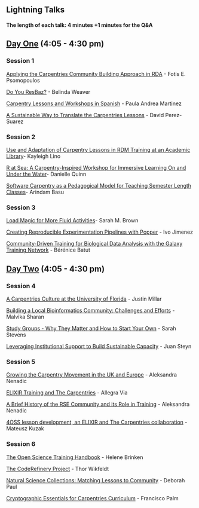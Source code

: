 ## Lightning Talks

#### The length of each talk: 4 minutes +1 minutes for the Q&A

## [Day One](https://github.com/carpentries/carpentrycon/blob/master/program/Day-1.md) (4:05 - 4:30 pm)

### Session 1

[Applying the Carpentries Community Building Approach in RDA](https://github.com/carpentries/carpentrycon/blob/master/Sessions/2018-05-30/07-Lightning-Talks-Session-1/1-abstract-fotis-psomopoulos.md) - Fotis E. Psomopoulos

[Do You ResBaz?](https://github.com/carpentries/carpentrycon/blob/master/Sessions/2018-05-30/07-Lightning-Talks-Session-1/2-abstract-belinda-weaver.md) - Belinda Weaver

[Carpentry Lessons and Workshops in Spanish](https://github.com/carpentries/carpentrycon/blob/master/Sessions/2018-05-30/07-Lightning-Talks-Session-1/3-abstract-paula-andrea-martinez.md) - Paula Andrea Martinez

[A Sustainable Way to Translate the Carpentries Lessons](https://github.com/carpentries/carpentrycon/blob/master/Sessions/2018-05-30/07-Lightning-Talks-Session-1/4-abstract-david-perez-suarez.md) - David Perez-Suarez


### Session 2

[Use and Adaptation of Carpentry Lessons in RDM Training at an Academic Library](https://github.com/carpentries/carpentrycon/blob/master/Sessions/2018-05-30/08-Lightning-Talks-Session-2/1-abstract-kayleigh-lino.md)- Kayleigh Lino

[R at Sea: A Carpentry-Inspired Workshop for Immersive Learning On and Under the Water](https://github.com/carpentries/carpentrycon/blob/master/Sessions/2018-05-30/08-Lightning-Talks-Session-2/2-abstract-danielle-quinn.md)- Danielle Quinn

[Software Carpentry as a Pedagogical Model for Teaching Semester Length Classes](https://github.com/carpentries/carpentrycon/blob/master/Sessions/2018-05-30/08-Lightning-Talks-Session-2/3-abstract-arindam-basu.md)- Arindam Basu


### Session 3

[Load Magic for More Fluid Activities](https://github.com/carpentries/carpentrycon/blob/master/Sessions/2018-05-30/09-Lightning-Talks-Session-3/1-abstract-sarah-brown.md)- Sarah M. Brown

[Creating Reproducible Experimentation Pipelines with Popper](https://github.com/carpentries/carpentrycon/blob/master/Sessions/2018-05-30/09-Lightning-Talks-Session-3/2-abstract-ivo-jimenez.md) - Ivo Jimenez

[Community-Driven Training for Biological Data Analysis with the Galaxy Training Network](https://github.com/carpentries/carpentrycon/blob/master/Sessions/2018-05-30/09-Lightning-Talks-Session-3/3-abstract-berenice-batut.md) - Bérénice Batut


## [Day Two](https://github.com/carpentries/carpentrycon/blob/master/program/Day-2.md) (4:05 - 4:30 pm)

### Session 4

[A Carpentries Culture at the University of Florida](https://github.com/carpentries/carpentrycon/blob/master/Sessions/2018-05-31/07-Lightning-Talks-Session-4/1-abstract-justin-millar.md) - Justin Millar

[Building a Local Bioinformatics Community: Challenges and Efforts](https://github.com/carpentries/carpentrycon/blob/master/Sessions/2018-05-31/07-Lightning-Talks-Session-4/2-abstract-malvika-sharan.md) - Malvika Sharan

[Study Groups - Why They Matter and How to Start Your Own](https://github.com/carpentries/carpentrycon/blob/master/Sessions/2018-05-31/07-Lightning-Talks-Session-4/3-abstract-sarah-stevens.md) - Sarah Stevens

[Leveraging Institutional Support to Build Sustainable Capacity](https://github.com/carpentries/carpentrycon/blob/master/Sessions/2018-05-31/07-Lightning-Talks-Session-4/4-abstract-juan-steyn.md) - Juan Steyn


### Session 5

[Growing the Carpentry Movement in the UK and Europe](https://github.com/carpentries/carpentrycon/blob/master/Sessions/2018-05-31/08-Lightning-Talks-Session-5/1-abstract-aleksandra-nenadic.md) - Aleksandra Nenadic

[ELIXIR Training and The Carpentries](https://github.com/carpentries/carpentrycon/blob/master/Sessions/2018-05-31/08-Lightning-Talks-Session-5/2-abstract-paula-andrea-martinez.md) - Allegra Via

[A Brief History of the RSE Community and its Role in Training](https://github.com/carpentries/carpentrycon/blob/master/Sessions/2018-05-31/08-Lightning-Talks-Session-5/3-abstract-aleksandra-nenadic.md) - Aleksandra Nenadic

[4OSS lesson development, an ELIXIR and The Carpentries collaboration](https://github.com/carpentries/carpentrycon/blob/master/Sessions/2018-05-30/13-Poster-Session/4-abstract-mateusz-kuzak.md) - Mateusz Kuzak

### Session 6

[The Open Science Training Handbook](https://github.com/carpentries/carpentrycon/blob/master/Sessions/2018-05-31/09-Lightning-Talks-Session-6/1-abstract-helene-brinken.md) - Helene Brinken

[The CodeRefinery Project](https://github.com/carpentries/carpentrycon/blob/master/Sessions/2018-05-31/09-Lightning-Talks-Session-6/2-abstract-thor-wikfeldt.md) - Thor Wikfeldt

[Natural Science Collections: Matching Lessons to Community](https://github.com/carpentries/carpentrycon/blob/master/Sessions/2018-05-31/09-Lightning-Talks-Session-6/3-abstract-deborah-paul.md) - Deborah Paul

[Cryptographic Essentials for Carpentries Curriculum](https://github.com/carpentries/carpentrycon/blob/master/Sessions/2018-05-31/09-Lightning-Talks-Session-6/4-abstract-francisco-palm.md) - Francisco Palm

